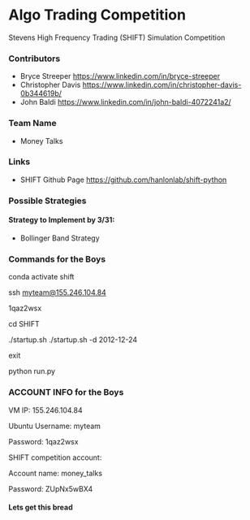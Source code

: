# Algo Trading Competition

Stevens High Frequency Trading (SHIFT) Simulation Competition

### Contributors
- Bryce Streeper https://www.linkedin.com/in/bryce-streeper
- Christopher Davis https://www.linkedin.com/in/christopher-davis-0b344619b/
- John Baldi https://www.linkedin.com/in/john-baldi-4072241a2/

### Team Name
- Money Talks 

### Links
- SHIFT Github Page https://github.com/hanlonlab/shift-python

### Possible Strategies
#### Strategy to Implement by 3/31: 
- Bollinger Band Strategy


### Commands for the Boys

conda activate shift

ssh myteam@155.246.104.84

1qaz2wsx

cd SHIFT

./startup.sh 
./startup.sh -d 2012-12-24

exit

python run.py

### ACCOUNT INFO for the Boys 
VM IP: 155.246.104.84

Ubuntu Username: myteam

Password: 1qaz2wsx

SHIFT competition account:

Account name: money_talks 

Password: ZUpNx5wBX4

#### Lets get this bread


